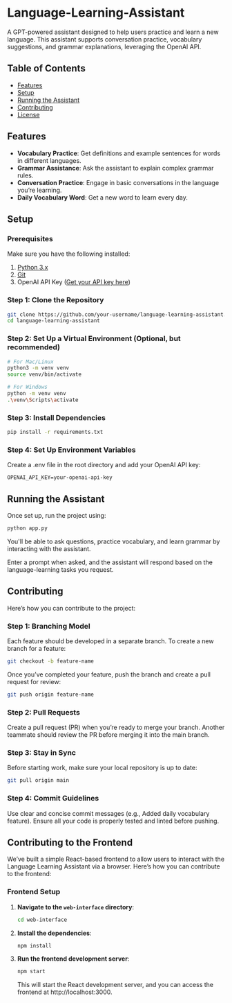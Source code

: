 # Language-Learning-Assistant

A GPT-powered assistant designed to help users practice and learn a new language. This assistant supports conversation practice, vocabulary suggestions, and grammar explanations, leveraging the OpenAI API.

## Table of Contents

- [Features](#features)
- [Setup](#setup)
- [Running the Assistant](#running-the-assistant)
- [Contributing](#contributing)
- [License](#license)

## Features

- **Vocabulary Practice**: Get definitions and example sentences for words in different languages.
- **Grammar Assistance**: Ask the assistant to explain complex grammar rules.
- **Conversation Practice**: Engage in basic conversations in the language you’re learning.
- **Daily Vocabulary Word**: Get a new word to learn every day.

## Setup

### Prerequisites

Make sure you have the following installed:

1. [Python 3.x](https://www.python.org/downloads/)
2. [Git](https://git-scm.com/)
3. OpenAI API Key ([Get your API key here](https://platform.openai.com/account/api-keys))

### Step 1: Clone the Repository

```bash
git clone https://github.com/your-username/language-learning-assistant.git
cd language-learning-assistant
```

### Step 2: Set Up a Virtual Environment (Optional, but recommended)

```bash
# For Mac/Linux
python3 -m venv venv
source venv/bin/activate

# For Windows
python -m venv venv
.\venv\Scripts\activate
```

### Step 3: Install Dependencies

```bash
pip install -r requirements.txt
```

### Step 4: Set Up Environment Variables

Create a .env file in the root directory and add your OpenAI API key:

```
OPENAI_API_KEY=your-openai-api-key
```

## Running the Assistant

Once set up, run the project using:

```bash
python app.py
```

You'll be able to ask questions, practice vocabulary, and learn grammar by interacting with the assistant.

Enter a prompt when asked, and the assistant will respond based on the language-learning tasks you request.

## Contributing

Here’s how you can contribute to the project:

### Step 1: Branching Model

Each feature should be developed in a separate branch. To create a new branch for a feature:

```bash
git checkout -b feature-name
```

Once you’ve completed your feature, push the branch and create a pull request for review:

```bash
git push origin feature-name
```

### Step 2: Pull Requests

Create a pull request (PR) when you’re ready to merge your branch.
Another teammate should review the PR before merging it into the main branch.

### Step 3: Stay in Sync

Before starting work, make sure your local repository is up to date:

```bash
git pull origin main
```

### Step 4: Commit Guidelines

Use clear and concise commit messages (e.g., Added daily vocabulary feature).
Ensure all your code is properly tested and linted before pushing.

## Contributing to the Frontend

We’ve built a simple React-based frontend to allow users to interact with the Language Learning Assistant via a browser. Here’s how you can contribute to the frontend:

### Frontend Setup

1. **Navigate to the `web-interface` directory**:

   ```bash
   cd web-interface
   ```

2. **Install the dependencies**:

   ```bash
   npm install
   ```

3. **Run the frontend development server**:

   ```bash
   npm start
   ```

   This will start the React development server, and you can access the frontend at http://localhost:3000.
